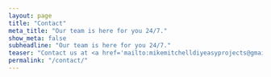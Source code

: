```yaml
---
layout: page
title: "Contact"
meta_title: "Our team is here for you 24/7."
show_meta: false
subheadline: "Our team is here for you 24/7."
teaser: "Contact us at <a href='mailto:mikemitchelldiyeasyprojects@gmail.com'>mikemitchell@diyeasyprojects.com</a>"
permalink: "/contact/"
---
```



